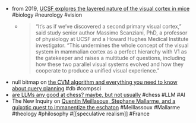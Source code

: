 - from 2019, [UCSF explores the layered nature of the visual cortex in mice](https://www.ucsf.edu/news/2019/01/412926/surprise-discovery-reveals-second-visual-system-mouse-cerebral-cortex) #biology #neurology #vision
	- > “It’s as if we’ve discovered a second primary visual cortex,” said study senior author Massimo Scanziani, PhD, a professor of physiology at UCSF and a Howard Hughes Medical Institute investigator. “This undermines the whole concept of the visual system in mammalian cortex as a perfect hierarchy with V1 as the gatekeeper and raises a multitude of questions, including how these two parallel visual systems evolved and how they cooperate to produce a unified visual experience.”
- null bitmap on [the CVM algorithm and everything you need to know about query planning](https://buttondown.com/jaffray/archive/the-cvm-algorithm/) #db #compsci
- [are LLMs any good at chess? maybe, but not usually](https://dynomight.net/chess) #chess #LLM #AI
- The New Inquiry on [Quentin Meillasoux, Stephane Mallarme, and a quixotic quest to immanentize the eschaton](https://thenewinquiry.com/quentin-meillassoux-and-the-crackpot-sublime/) #Meillassoux #Mallarme #theology #philosophy #[[speculative realism]] #France